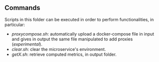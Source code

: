 ## Commands

Scripts in this folder can be executed in order to perform functionalities, in particular:

  - *proxycompose.sh*: automatically upload a docker-compose file in input and gives in output the same file manipulated to add proxies (*experimental*).
  - *clear.sh*: clear the microservice's environment.
  - *getX.sh*: retrieve computed metrics, in output folder.
